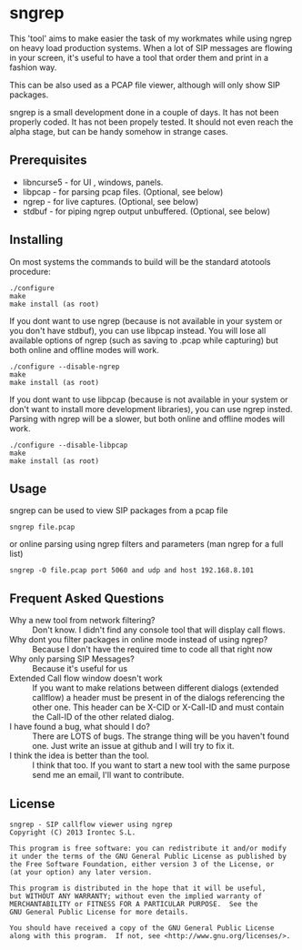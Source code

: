 # sngrep

This 'tool' aims to make easier the task of my workmates while using ngrep
on heavy load production systems. When a lot of SIP messages are flowing
in your screen, it's useful to have a tool that order them and print in a
fashion way.

This can be also used as a PCAP file viewer, although will only show SIP
packages.

sngrep is a small development done in a couple of days. It has not been
properly coded. It has not been propely tested. It should not even reach
the alpha stage, but can be handy somehow in strange cases.

## Prerequisites

 - libncurse5 - for UI , windows, panels.
 - libpcap - for parsing pcap files. (Optional, see below)
 - ngrep - for live captures. (Optional, see below)
 - stdbuf - for piping ngrep output unbuffered. (Optional, see below)

## Installing
 
On most systems the commands to build will be the standard atotools procedure: 

	./configure
	make
	make install (as root)

If you dont want to use ngrep (because is not available in your system or you 
don't have stdbuf), you can use libpcap instead. You will lose all available
options of ngrep (such as saving to .pcap while capturing) but both online and
offline modes will work.

	./configure --disable-ngrep
	make
	make install (as root)

If you dont want to use libpcap (because is not available in your system or
don't want to install more development libraries), you can use ngrep insted.
Parsing with ngrep will be a slower, but both online and offline modes will
work.

	./configure --disable-libpcap
	make
	make install (as root)


## Usage

sngrep can be used to view SIP packages from a pcap file 

    sngrep file.pcap

or online parsing using ngrep filters and parameters (man ngrep for a full list)

    sngrep -O file.pcap port 5060 and udp and host 192.168.8.101

## Frequent Asked Questions
 <dl>
  <dt>Why a new tool from network filtering?</dt>
  <dd>Don't know. I didn't find any console tool that will display call flows.</dd>
  <dt>Why dont you filter packages in online mode instead of using ngrep?</dt>
  <dd>Because I don't have the required time to code all that right now</dd>
  <dt>Why only parsing SIP Messages?</dt>
  <dd>Because it's useful for us</dd>
  <dt>Extended Call flow window doesn't work</dt>
  <dd>If you want to make relations between different dialogs (extended callflow)
   a header must be present in of the dialogs referencing the other one.
   This header can be X-CID or X-Call-ID and must contain the Call-ID of the 
   other related dialog.</dd>
  <dt>I have found a bug, what should I do?</dt>
  <dd>There are LOTS of bugs. The strange thing will be you haven't found one.
   Just write an issue at github and I will try to fix it.</dd>
  <dt>I think the idea is better than the tool.</dt>
  <dd> I think that too. If you want to start a new tool with the same purpose
   send me an email, I'll want to contribute.</dd>
</dl>

## License 
    sngrep - SIP callflow viewer using ngrep
    Copyright (C) 2013 Irontec S.L.

    This program is free software: you can redistribute it and/or modify
    it under the terms of the GNU General Public License as published by
    the Free Software Foundation, either version 3 of the License, or
    (at your option) any later version.

    This program is distributed in the hope that it will be useful,
    but WITHOUT ANY WARRANTY; without even the implied warranty of
    MERCHANTABILITY or FITNESS FOR A PARTICULAR PURPOSE.  See the
    GNU General Public License for more details.

    You should have received a copy of the GNU General Public License
    along with this program.  If not, see <http://www.gnu.org/licenses/>.

